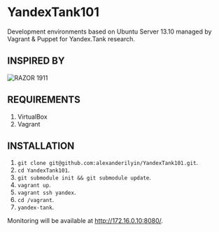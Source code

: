 YandexTank101
=============

Development environments based on Ubuntu Server 13.10 managed by Vagrant & Puppet for Yandex.Tank research.

INSPIRED BY
-----------

![RAZOR 1911](http://upload.wikimedia.org/wikipedia/ru/5/50/RAZOR_NFO.png)

REQUIREMENTS
------------

1. VirtualBox
2. Vagrant

INSTALLATION
------------

1. `git clone git@github.com:alexanderilyin/YandexTank101.git`.
2. `cd YandexTank101`.
3. `git submodule init && git submodule update`.
4. `vagrant up`.
5. `vagrant ssh yandex`.
6. `cd /vagrant`.
7. `yandex-tank`.

Monitoring will be available at http://172.16.0.10:8080/.
